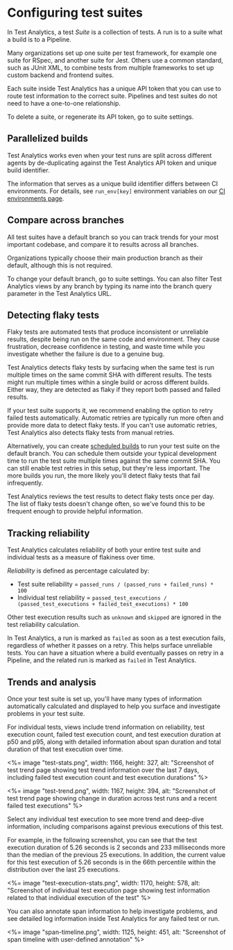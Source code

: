 # Configuring test suites

In Test Analytics, a test _Suite_ is a collection of tests. A run is to a suite what a build is to a Pipeline.

Many organizations set up one suite per test framework, for example one suite for RSpec, and another suite for Jest. Others use a common standard, such as JUnit XML, to combine tests from multiple frameworks to set up custom backend and frontend suites.

Each suite inside Test Analytics has a unique API token that you can use to route test information to the correct suite. Pipelines and test suites do not need to have a one-to-one relationship.

To delete a suite, or regenerate its API token, go to suite settings.


## Parallelized builds

Test Analytics works even when your test runs are split across different agents by de-duplicating against the Test Analytics API token and unique build identifier.

The information that serves as a unique build identifier differs between CI environments. For details, see `run_env[key]` environment variables on our [CI environments page](/docs/test-analytics/ci-environments).

## Compare across branches

All test suites have a default branch so you can track trends for your most important codebase, and compare it to results across all branches.

Organizations typically choose their main production branch as their default, although this is not required.

To change your default branch, go to suite settings. You can also filter Test Analytics views by any branch by typing its name into the branch query parameter in the Test Analytics URL.

## Detecting flaky tests

Flaky tests are automated tests that produce inconsistent or unreliable results, despite being run on the same code and environment. They cause frustration, decrease confidence in testing, and waste time while you investigate whether the failure is due to a genuine bug.

Test Analytics detects flaky tests by surfacing when the same test is run multiple times on the same commit SHA with different results. The tests might run multiple times within a single build or across different builds. Either way, they are detected as flaky if they report both passed and failed results.

If your test suite supports it, we recommend enabling the option to retry failed tests automatically. Automatic retries are typically run more often and provide more data to detect flaky tests. If you can't use automatic retries, Test Analytics also detects flaky tests from manual retries.

Alternatively, you can create [scheduled builds]("/docs/pipelines/scheduled-builds") to run your test suite on the default branch. You can schedule them outside your typical development time to run the test suite multiple times against the same commit SHA. You can still enable test retries in this setup, but they're less important. The more builds you run, the more likely you'll detect flaky tests that fail infrequently.

Test Analytics reviews the test results to detect flaky tests once per day. The list of flaky tests doesn't change often, so we've found this to be frequent enough to provide helpful information.

## Tracking reliability

Test Analytics calculates reliability of both your entire test suite and individual tests as a measure of flakiness over time.

_Reliability_ is defined as percentage calculated by:

- Test suite reliability = `passed_runs / (passed_runs + failed_runs) * 100`
- Individual test reliability = `passed_test_executions / (passed_test_executions + failed_test_executions) * 100`

Other test execution results such as `unknown` and `skipped` are ignored in the test reliability calculation.

In Test Analytics, a run is marked as `failed` as soon as a test execution fails, regardless of whether it passes on a retry. This helps surface unreliable tests. You can have a situation where a build eventually passes on retry in a Pipeline, and the related run is marked as `failed` in Test Analytics.

## Trends and analysis

Once your test suite is set up, you'll have many types of information automatically calculated and displayed to help you surface and investigate problems in your test suite.

For individual tests, views include trend information on reliability, test execution count, failed test execution count, and test execution duration at p50 and p95, along with detailed information about span duration and total duration of that test execution over time.

<%= image "test-stats.png", width: 1166, height: 327, alt: "Screenshot of test trend page showing test trend information over the last 7 days, including failed test execution count and test execution durations" %>

<%= image "test-trend.png", width: 1167, height: 394, alt: "Screenshot of test trend page showing change in duration across test runs and a recent failed test executions" %>

Select any individual test execution to see more trend and deep-dive information, including comparisons against previous executions of this test.

For example, in the following screenshot, you can see that the test execution duration of 5.26 seconds is 2 seconds and 233 milliseconds more than the median of the previous 25 executions. In addition, the current value for this test execution of 5.26 seconds is in the 66th percentile within the distribution over the last 25 executions.

<%= image "test-execution-stats.png", width: 1170, height: 578, alt: "Screenshot of individual test execution page showing test information related to that individual execution of the test" %>

You can also annotate span information to help investigate problems, and see detailed log information inside Test Analytics for any failed test or run.

<%= image "span-timeline.png", width: 1125, height: 451, alt: "Screenshot of span timeline with user-defined annotation" %>
